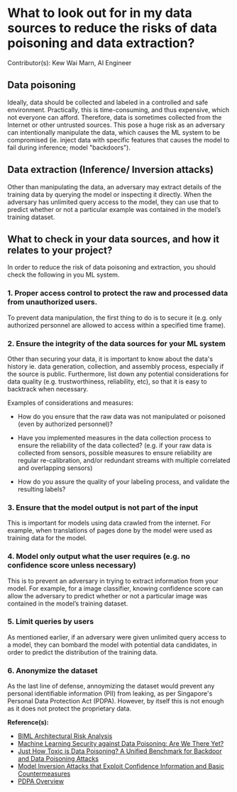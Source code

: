 # What to look out for in my data sources to reduce the risks of data poisoning and data extraction?

Contributor(s): Kew Wai Marn, AI Engineer

## Data poisoning

Ideally, data should be collected and labeled in a controlled and safe
environment. Practically, this is time-consuming, and thus expensive, which not
everyone can afford. Therefore, data is sometimes collected from the
Internet or other untrusted sources. This pose a huge risk as an adversary can
intentionally manipulate the data, which causes the ML system to be compromised
(ie. inject data with specific features that causes the model to fail during
inference; model "backdoors").

## Data extraction (Inference/ Inversion attacks)

Other than manipulating the data, an adversary may extract details of the
training data by querying the model or inspecting it directly. When
the adversary has unlimited query access to the model, they can use that to
predict whether or not a particular example was contained in the model’s
training dataset.

## What to check in your data sources, and how it relates to your project?

In order to reduce the risk of data poisoning and extraction, you should check
the following in you ML system.

### 1. Proper access control to protect the raw and processed data from unauthorized users.

To prevent data manipulation, the first thing to do is to secure it (e.g. only
authorized personnel are allowed to access within a specified time frame).

### 2. Ensure the integrity of the data sources for your ML system

Other than securing your data, it is important to know about the data's history
ie. data generation, collection, and assembly process, especially if the source
is public. Furthermore, list down any potential considerations for data quality
(e.g. trustworthiness, reliability, etc), so that it is easy to backtrack when
necessary.

Examples of considerations and measures:

- How do you ensure that the raw data was not manipulated or poisoned (even by
authorized personnel)?

- Have you implemented measures in the data collection process to ensure the
reliability of the data collected? (e.g. if your raw data is collected from
sensors, possible measures to ensure reliability are regular re-calibration,
and/or redundant streams with multiple correlated and overlapping sensors)

- How do you assure the quality of your labeling process, and validate the
resulting labels?

### 3. Ensure that the model output is not part of the input

This is important for models using data crawled from the internet. For example,
when translations of pages done by the model were used as training data for the
model.

### 4. Model only output what the user requires (e.g. no confidence score unless necessary)

This is to prevent an adversary in trying to extract information from your model.
For example, for a image classifier, knowing confidence score can allow the
adversary to predict whether or not a particular image was contained in the
model’s training dataset.

### 5. Limit queries by users

As mentioned earlier, if an adversary were given unlimited query access to a
model, they can bombard the model with potential data candidates, in order to
predict the distribution of the training data.

### 6. Anonymize the dataset

As the last line of defense, annoymizing the dataset would prevent any personal
identifiable information (PII) from leaking, as per Singapore's Personal Data
Protection Act (PDPA). However, by itself this is not enough as it does not
protect the proprietary data.

__Reference(s):__

- [BIML Architectural Risk Analysis](https://berryvilleiml.com/docs/ara.pdf)
- [Machine Learning Security against Data Poisoning: Are We There Yet?](https://arxiv.org/pdf/2204.05986.pdf)
- [Just How Toxic is Data Poisoning? A Unified Benchmark for Backdoor and Data Poisoning Attacks](https://arxiv.org/pdf/2006.12557.pdf)
- [Model Inversion Attacks that Exploit Confidence Information and Basic Countermeasures](https://rist.tech.cornell.edu/papers/mi-ccs.pdf)
- [PDPA Overview](https://www.pdpc.gov.sg/Overview-of-PDPA/The-Legislation/Personal-Data-Protection-Act) 
